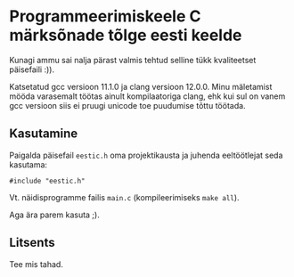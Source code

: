 # Programmeerimiskeele C märksõnade tõlge eesti keelde

Kunagi ammu sai nalja pärast valmis tehtud selline tükk kvaliteetset päisefaili :)).

Katsetatud gcc versioon 11.1.0 ja clang versioon 12.0.0.
Minu mäletamist mööda varasemalt töötas ainult kompilaatoriga clang, ehk kui sul on vanem gcc versioon siis ei pruugi unicode toe puudumise tõttu töötada.

## Kasutamine

Paigalda päisefail `eestic.h` oma projektikausta ja juhenda eeltöötlejat seda kasutama:
```
#include "eestic.h"
```

Vt. näidisprogramme failis `main.c` (kompileerimiseks `make all`).

Aga ära parem kasuta ;).

## Litsents

Tee mis tahad.

